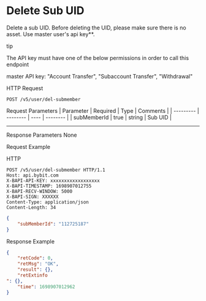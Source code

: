 # Delete Sub UID
Delete a sub UID. Before deleting the UID, please make sure there is no asset.
Use master user's api key**.


tip

The API key must have one of the below permissions in order to call this endpoint

master API key: "Account Transfer", "Subaccount Transfer", "Withdrawal"

HTTP Request
```http
POST /v5/user/del-submember
```

Request Parameters
| Parameter | Required | Type | Comments |
| --------- | -------- | ---- | -------- |
| subMemberId | true | string | Sub UID |

---


Response Parameters
None


Request Example

HTTP
 
  
```http
POST /v5/user/del-submember HTTP/1.1
Host: api.bybit.com
X-BAPI-API-KEY: xxxxxxxxxxxxxxxxxx
X-BAPI-TIMESTAMP: 1698907012755
X-BAPI-RECV-WINDOW: 5000
X-BAPI-SIGN: XXXXXX
Content-Type: application/json
Content-Length: 34
```

```json
{
    "subMemberId": "112725187"
}
```

Response Example
```json
{
    "retCode": 0,
    "retMsg": "OK",
    "result": {},
    "retExtinfo
": {},
    "time": 1698907012962
}
```

